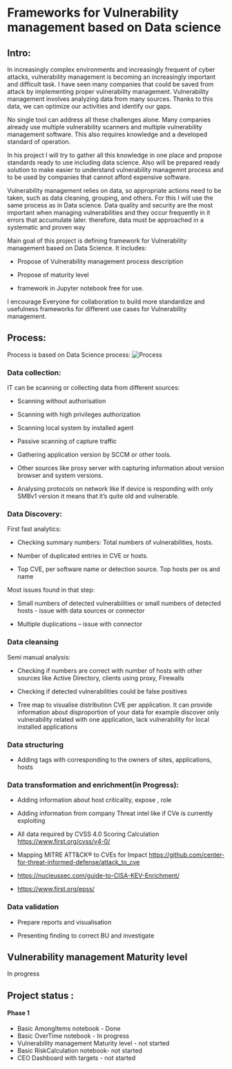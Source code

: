 # Frameworks for Vulnerability management based on Data science  

## Intro: 

 In increasingly complex environments and increasingly frequent of cyber attacks, vulnerability management is becoming an increasingly important and difficult task. I have seen many companies that could be saved from attack by implementing proper vulnerability management. Vulnerability management involves analyzing data from many sources. Thanks to this data, we can optimize our activities and identify our gaps.
 
 No single tool can address all these challenges alone.  Many companies already use multiple vulnerability scanners and multiple vulnerability management software. This also requires knowledge and a developed standard of operation.
 
 In his project I will try to gather  all this knowledge in one place and propose standards ready to use including data science.  Also will be prepared ready solution to make easier to understand vulnerability managemnt process and to be used by companies that cannot afford expensive software.
 
 Vulnerability management relies on data, so appropriate actions need to be taken, such as data cleaning, grouping, and others. For this I will use the same process as in Data science. Data quality and security are the most important when managing vulnerabilities and they occur frequently in it errors that accumulate later. therefore, data must be approached in a systematic and proven way

Main goal of this project is defining framework for Vulnerability management based on Data Science. It includes: 

* Propose of Vulnerability management process description 

* Propose of maturity level  

* framework in Jupyter notebook free for use.   

I encourage Everyone for collaboration to build more standardize and usefulness frameworks for different use cases for Vulnerability management.  

##  Process: 

Process is based on Data Science process: 
![Process](https://lh3.googleusercontent.com/pw/ADCreHf53bFBVWybp_M10SDVGECA013VpJjo6IIT25UsqNDLa6bQ0_aIDn7G0Us_JenCIpbY4cIzyvoJZrSnaBuJgg13cXqr9Tv__lPZNSVY366QHLrGbQwaVPOpEVd0-a8LKMPxlOCgmFeSHbwrbRoJ5GnUQg=w1338-h324-s-no-gm?authuser=0)
### Data collection: 

IT can be scanning or collecting data from different sources: 

* Scanning without authorisation 

* Scanning with high privileges authorization 

* Scanning local system by installed agent 

* Passive scanning of capture traffic  

* Gathering application version by SCCM or other tools.  

* Other sources like proxy server with capturing information about version browser and system versions.  

* Analysing protocols on network like If device is responding with only SMBv1 version it means that it’s quite old and vulnerable.   

###  Data Discovery:

First fast analytics: 

* Checking summary numbers: Total numbers of vulnerabilities, hosts.  

* Number of duplicated entries in CVE or hosts.  

* Top CVE, per software name or detection source. Top hosts per os and name 

Most issues found in that step: 

* Small numbers of detected vulnerabilities or small numbers of detected hosts - issue with data sources or connector 

* Multiple duplications – issue with connector 

### Data cleansing  

Semi manual analysis: 

* Checking if numbers are correct with number of hosts with other sources like Active Directory, clients using proxy, Firewalls  

* Checking if detected vulnerabilities could be false positives 

* Tree map to visualise distribution CVE per application.  It can provide information about disproportion of your data for example discover only vulnerability related with one application, lack vulnerability for local installed applications 

 

### Data structuring  

* Adding tags with corresponding to the owners of sites, applications, hosts 

### Data transformation and enrichment(in Progress): 
* Adding information about host criticality, expose ,  role 

* Adding information from company Threat intel  like  if CVe is currently exploiting  
* All data required by CVSS 4.0 Scoring Calculation https://www.first.org/cvss/v4-0/
* Mapping MITRE ATT&CK® to CVEs for Impact  https://github.com/center-for-threat-informed-defense/attack_to_cve
* https://nucleussec.com/guide-to-CISA-KEV-Enrichment/
* https://www.first.org/epss/
 

### Data validation 

* Prepare reports and visualisation 

* Presenting finding to correct BU and investigate  

## Vulnerability management Maturity level 

In  progress

## Project status :
#### Phase 1 
- Basic  AmongItems  notebook -  Done
- Basic  OverTime  notebook - In progress
- Vulnerability management Maturity level - not started
- Basic RiskCalculation notebook- not started
- CEO Dashboard with targets - not started

